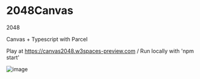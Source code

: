 # 2048Canvas

2048

Canvas + Typescript with Parcel

Play at https://canvas2048.w3spaces-preview.com / Run locally with 'npm start'

![image](https://github.com/zntchantchou/2048Canvas/assets/47895771/5abb98f0-65a4-4767-9360-7b96866d4953)
